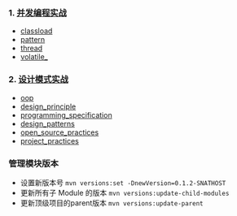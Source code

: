 ### 1. [并发编程实战](concurrency-in-action)

- [classload](concurrency-in-action%2Fsrc%2Fmain%2Fjava%2Forg%2Fcoder%2Fconcurrency%2Fprogramming%2Fclassload)
- [pattern](concurrency-in-action%2Fsrc%2Fmain%2Fjava%2Forg%2Fcoder%2Fconcurrency%2Fprogramming%2Fpattern)
- [thread](concurrency-in-action%2Fsrc%2Fmain%2Fjava%2Forg%2Fcoder%2Fconcurrency%2Fprogramming%2Fthread)
- [volatile_](concurrency-in-action%2Fsrc%2Fmain%2Fjava%2Forg%2Fcoder%2Fconcurrency%2Fprogramming%2Fvolatile_)

### 2. [设计模式实战](design-patterns-in-action)

- [oop](design-patterns-in-action%2Fsrc%2Fmain%2Fjava%2Forg%2Fcoder%2Fdesign%2Fpatterns%2F_1_oop)
- [design_principle](design-patterns-in-action%2Fsrc%2Fmain%2Fjava%2Forg%2Fcoder%2Fdesign%2Fpatterns%2F_2_design_principle)
- [programming_specification](design-patterns-in-action%2Fsrc%2Fmain%2Fjava%2Forg%2Fcoder%2Fdesign%2Fpatterns%2F_3_programming_specification)
- [design_patterns](design-patterns-in-action%2Fsrc%2Fmain%2Fjava%2Forg%2Fcoder%2Fdesign%2Fpatterns%2F_4_design_patterns)
- [open_source_practices](design-patterns-in-action%2Fsrc%2Fmain%2Fjava%2Forg%2Fcoder%2Fdesign%2Fpatterns%2F_5_open_source_practices)
- [project_practices](design-patterns-in-action%2Fsrc%2Fmain%2Fjava%2Forg%2Fcoder%2Fdesign%2Fpatterns%2F_6_project_practices)

### 管理模块版本

- 设置新版本号
  `mvn versions:set -DnewVersion=0.1.2-SNATHOST`
- 更新所有子 Module 的版本
  `mvn versions:update-child-modules`
- 更新顶级项目的parent版本
  `mvn versions:update-parent`